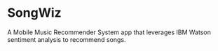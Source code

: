 # SongWiz
A Mobile Music Recommender System app that leverages IBM Watson sentiment analysis to recommend songs.
